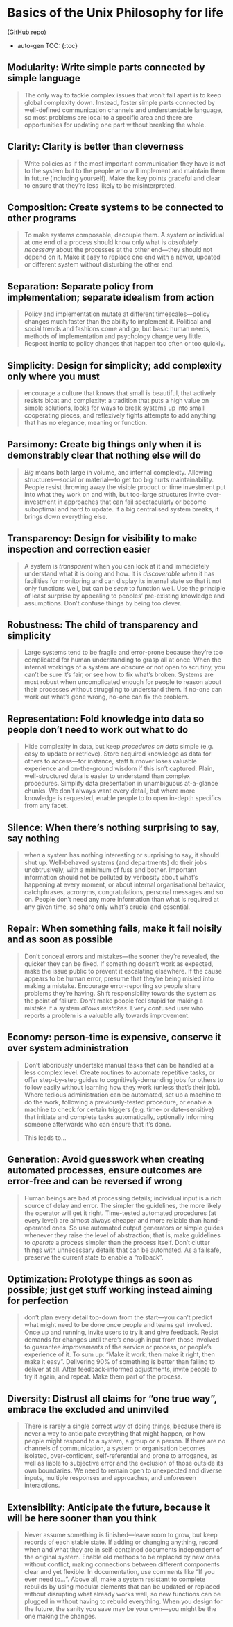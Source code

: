 # Basics of the Unix Philosophy for life

([GitHub repo](https://github.com/DaveEveritt/unix-for-life))

* auto-gen TOC:
{:toc}

## Modularity: Write simple parts connected by simple language

> The only way to tackle complex issues that won’t fall apart is to keep global complexity down. Instead, foster simple parts connected by well-defined communication channels and understandable language, so most problems are local to a specific area and there are opportunities for updating one part without breaking the whole.

## Clarity: Clarity is better than cleverness

> Write policies as if the most important communication they have is not to the system but to the people who will implement and maintain them in future (including yourself). Make the key points graceful and clear to ensure that they’re less likely to be misinterpreted.

## Composition: Create systems to be connected to other programs

> To make systems composable, decouple them. A system or individual at one end of a process should know only what is *absolutely necessary* about the processes at the other end—they should not depend on it. Make it easy to replace one end with a newer, updated or different system without disturbing the other end.

## Separation: Separate policy from implementation; separate idealism from action

> Policy and implementation mutate at different timescales—policy changes much faster than the ability to implement it. Political and social trends and fashions come and go, but basic human needs, methods of implementation and psychology change very little. Respect inertia to policy changes that happen too often or too quickly.

## Simplicity: Design for simplicity; add complexity only where you must

> encourage a culture that knows that small is beautiful, that actively resists bloat and complexity: a tradition that puts a high value on simple solutions, looks for ways to break systems up into small cooperating pieces, and reflexively fights attempts to add anything that has no elegance, meaning or function.

## Parsimony: Create big things only when it is demonstrably clear that nothing else will do

> *Big* means both large in volume, and internal complexity. Allowing structures—social or material—to get too big hurts maintainability. People resist throwing away the visible product or time investment put into what they work on and with, but too-large structures invite over-investment in approaches that can fail spectacularly or become suboptimal and hard to update. If a big centralised system breaks, it brings down everything else.

## Transparency: Design for visibility to make inspection and correction easier

> A system is *transparent* when you can look at it and immediately understand what it is doing and how. It is *discoverable* when it has facilities for monitoring and can display its internal state so that it not only functions well, but can be *seen* to function well. Use the principle of least surprise by appealing to peoples’ pre-existing knowledge and assumptions. Don’t confuse things by being too clever.

## Robustness: The child of transparency and simplicity

> Large systems tend to be fragile and error-prone because they’re too complicated for human understanding to grasp all at once. When the internal workings of a system are obscure or not open to scrutiny, you can’t be sure it’s fair, or see how to fix what’s broken. Systems are most robust when uncomplicated enough for people to reason about their processes without struggling to understand them. If no-one can work out what’s gone wrong, no-one can fix the problem.

## Representation: Fold knowledge into data so people don’t need to work out what to do

> Hide complexity in data, but keep *procedures on data* simple (e.g. easy to update or retrieve). Store acquired knowledge as data for others to access—for instance, staff turnover loses valuable experience and on-the-ground wisdom if this isn’t captured. Plain, well-structured data is easier to understand than complex procedures. Simplify data presentation in unambiguous at-a-glance chunks. We don’t always want every detail, but where more knowledge is requested, enable people to to open in-depth specifics from any facet.

## Silence: When there’s nothing surprising to say, say nothing

> when a system has nothing interesting or surprising to say, it should shut up. Well-behaved systems (and departments) do their jobs unobtrusively, with a minimum of fuss and bother. Important information should not be polluted by verbosity about what’s happening at every moment, or about internal organisational behavior, catchphrases, acronyms, congratulations, personal messages and so on. People don’t need any more information than what is required at any given time, so share only what’s crucial and essential.

## Repair: When something fails, make it fail noisily and as soon as possible

> Don’t conceal errors and mistakes—the sooner they’re revealed, the quicker they can be fixed. If something doesn’t work as expected, make the issue public to prevent it escalating elsewhere. If the cause appears to be human error, presume that they’re being misled into making a mistake. Encourage error-reporting so people share problems they’re having. Shift responsibility towards the system as the point of failure. Don’t make people feel stupid for making a mistake if a system *allows mistakes*. Every confused user who reports a problem is a valuable ally towards improvement.

## Economy: person-time is expensive, conserve it over system administration

> Don’t laboriously undertake manual tasks that can be handled at a less complex level. Create routines to automate repetitive tasks, or offer step-by-step guides to cognitively-demanding jobs for others to follow easily without learning how they work (unless that’s their job). Where tedious administration can be automated, set up a machine to do the work, following a previously-tested procedure, or enable a machine to check for certain triggers (e.g. time- or date-sensitive) that initiate and complete tasks automatically, optionally informing someone afterwards who can ensure that it’s done.
> 
> This leads to…

## Generation: Avoid guesswork when creating automated processes, ensure outcomes are error-free and can be reversed if wrong

> Human beings are bad at processing details; individual input is a rich source of delay and error. The simpler the guidelines, the more likely the operator will get it right. Time-tested automated procedures (at every level) are almost always cheaper and more reliable than hand-operated ones. So use automated output generators or simple guides whenever they raise the level of abstraction; that is, make guidelines to *operate* a process simpler than the process itself. Don’t clutter things with unnecessary details that can be automated. As a failsafe, preserve the current state to enable a “rollback”.

## Optimization: Prototype things as soon as possible; just get stuff working instead aiming for perfection

> don’t plan every detail top-down from the start—you can’t predict what might need to be done once people and teams get involved. Once up and running, invite users to try it and give feedback. Resist demands for changes until there’s enough input from those involved to guarantee *improvements* of the service or process, or people’s experience of it. To sum up: “Make it work, then make it right, then make it easy”. Delivering 90% of something is better than failing to deliver at all. After feedback-informed adjustments, invite people to try it again, and repeat. Make them part of the process.

## Diversity: Distrust all claims for “one true way”, embrace the excluded and uninvited

> There is rarely a single correct way of doing things, because there is never a way to anticipate everything that might happen, or how people might respond to a system, a group or a person. If there are no channels of communication, a system or organisation becomes isolated, over-confident, self-referential and prone to arrogance, as well as liable to subjective error and the exclusion of those outside its own boundaries. We need to remain open to unexpected and diverse inputs, multiple responses and approaches, and unforeseen interactions.

## Extensibility: Anticipate the future, because it will be here sooner than you think

> Never assume something is finished—leave room to grow, but keep records of each stable state. If adding or changing anything, record when and what they are in self-contained documents independent of the original system. Enable old methods to be replaced by new ones without conflict, making connections between different components clear and yet flexible. In documentation, use comments like “If you ever need to…”. Above all, make a system resistant to complete rebuilds by using modular elements that can be updated or replaced without disrupting what already works well, so new functions can be plugged in without having to rebuild everything. When you design for the future, the sanity you save may be your own—you might be the one making the changes.
